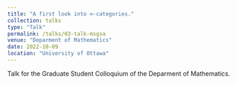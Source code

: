 ```yaml
---
title: "A first look into ∞-categories."
collection: talks
type: "Talk"
permalink: /talks/03-talk-msgsa
venue: "Deparment of Mathematics"
date: 2022-10-09
location: "University of Ottawa"
---
```


Talk for the Graduate Student Colloquium of the Deparment of Mathematics.
